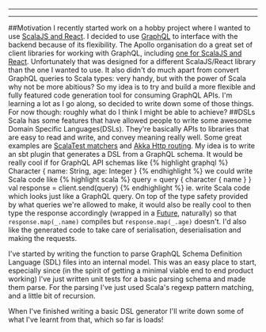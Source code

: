 
---
---
##Motivation
I recently started work on a hobby project where I wanted to use [ScalaJS and React](https://github.com/japgolly/scalajs-react). I decided to use [GraphQL](https://graphql.org/) to interface with the backend because of its flexibility. The Apollo organisation do a great set of client libraries for working with GraphQL, including [one for ScalaJS and React](https://github.com/apollographql/react-apollo-scalajs). Unfortunately that was designed for a different ScalaJS/React library than the one I wanted to use. It also didn't do much apart from convert GraphQL queries to Scala types: very handy, but with the power of Scala why not be more abitious?
So my idea is to try and build a more flexible and fully featured code generation tool for consuming GraphQL APIs. I'm learning a lot as I go along, so decided to write down some of those things. For now though: roughly what do I think I might be able to achieve?
##DSLs
Scala has some features that have allowed people to write some awesome Domain Specific Languages(DSLs). They're basically APIs to libraries that are easy to read and write, and convey meaning really well. Some great examples are [ScalaTest matchers](http://www.scalatest.org/user_guide/using_matchers) and [Akka Http routing](https://doc.akka.io/docs/akka-http/current/routing-dsl/overview.html). My idea is to write an sbt plugin that generates a DSL from a GraphQL schema. It would be really cool if for GraphQL API schemas like
{% highlight graphql %}
Character {
name: String,
age: Integer
}
{% endhighlight %}
we could write Scala code like
{% highlight scala %}
query = query {
  character {
    name
  }
}
val response = client.send(query)
{% endhighlight %}
ie. write Scala code which looks just like a GraphQL query.
On top of the type safety provided by what queries we're allowed to make, it would also be really cool to then type the response accordingly (wrapped in a [Future](https://docs.scala-lang.org/overviews/core/futures.html), naturally) so that
`response.map(_.name)` compiles but `response.map(_.age)` doesn't.
I'd also like the generated code to take care of serialisation, deserialisation and making the requests.

I've started by writing the function to parse GraphQL Schema Definition Language (SDL) files into an internal model. This was an easy place to start, especially since (in the spirit of getting a minimal viable end to end product working) I've just written unit tests for a basic parsing schema and made them parse. For the parsing I've just used Scala's regexp pattern matching, and a little bit of recursion.

When I've finished writing a basic DSL generator I'll write down some of what I've learnt from that, which so far is loads!

